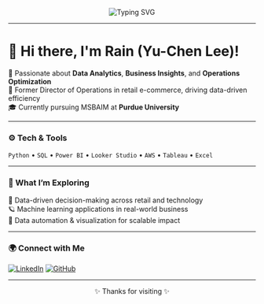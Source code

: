 <!-- 🌌 RAIN'S COSMIC PROFILE -->
<div align="center">

![Typing SVG](https://readme-typing-svg.demolab.com?font=Poppins&size=28&duration=2500&pause=1000&color=A9A9A9&center=true&vCenter=true&width=700&lines=Hi!+I'm+Rain+(Yu-Chen+Lee)!;Exploring+the+Universe+of+Data+Analytics;Retail+E-commerce+Operations+Leader;MSBAIM+Student+@+Purdue+University)


</div>


---

# 👋 Hi there, I'm Rain (Yu-Chen Lee)!

💫 Passionate about **Data Analytics**, **Business Insights**, and **Operations Optimization**  
💼 Former Director of Operations in retail e-commerce, driving data-driven efficiency  
🎓 Currently pursuing MSBAIM at **Purdue University**

---

### ⚙️ Tech & Tools
`Python` • `SQL` • `Power BI` • `Looker Studio` • `AWS` • `Tableau` • `Excel`

---

### 🌌 What I’m Exploring
🚀 Data-driven decision-making across retail and technology  
🪐 Machine learning applications in real-world business  
🌠 Data automation & visualization for scalable impact  

---

### 🌍 Connect with Me
[![LinkedIn](https://img.shields.io/badge/LinkedIn-RainLee-00E7FF?style=flat-square&logo=linkedin&logoColor=white)](https://www.linkedin.com/in/yourlinkedinurl)
[![GitHub](https://img.shields.io/github/followers/yuchenlee427?label=Follow&style=social)](https://github.com/yuchenlee427)

---

<div align="center">

<p>✨ Thanks for visiting ✨</p>

</div>




<!--
**yuchenlee427/yuchenlee427** is a ✨ _special_ ✨ repository because its `README.md` (this file) appears on your GitHub profile.

Here are some ideas to get you started:

- 🔭 I’m currently working on ...
- 🌱 I’m currently learning ...
- 👯 I’m looking to collaborate on ...
- 🤔 I’m looking for help with ...
- 💬 Ask me about ...
- 📫 How to reach me: ...
- 😄 Pronouns: ...
- ⚡ Fun fact: ...
-->
